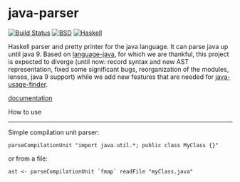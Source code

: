 java-parser
=============

[![Build Status](https://travis-ci.org/exemplator/java-parser.svg?branch=master)](https://travis-ci.org/exemplator/java-parser)
[![BSD](http://b.repl.ca/v1/license-BSD-blue.png)](http://en.wikipedia.org/wiki/BSD_licenses)
[![Haskell](http://b.repl.ca/v1/language-haskell-lightgrey.png)](http://haskell.org)

Haskell parser and pretty printer for the java language. It can parse java up until java 9.
Based on [language-java](https://github.com/vincenthz), for which we are thankful, this project is expected to diverge (until now: record syntax and new AST representation, fixed some significant bugs, reorganization of the modules, lenses, java 9 support) while we add new features that are needed for [java-usage-finder](https://github.com/exemplator/java8-usage-finder).

[documentation](https://exemplator.github.io/java-parser/) 


How to use

----------

Simple compilation unit parser:

    parseCompilationUnit "import java.util.*; public class MyClass {}"

or from a file:

    ast <- parseCompilationUnit `fmap` readFile "myClass.java"
